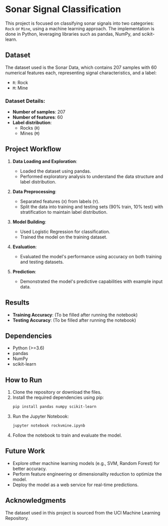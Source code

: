 # Sonar Signal Classification

This project is focused on classifying sonar signals into two categories: `Rock` or `Mine`, using a machine learning approach. The implementation is done in Python, leveraging libraries such as pandas, NumPy, and scikit-learn.

## Dataset

The dataset used is the Sonar Data, which contains 207 samples with 60 numerical features each, representing signal characteristics, and a label:
- `R`: Rock
- `M`: Mine

### Dataset Details:
- **Number of samples**: 207
- **Number of features**: 60
- **Label distribution**:
  - Rocks (`R`)
  - Mines (`M`)

## Project Workflow

1. **Data Loading and Exploration**:
   - Loaded the dataset using pandas.
   - Performed exploratory analysis to understand the data structure and label distribution.

2. **Data Preprocessing**:
   - Separated features (`X`) from labels (`Y`).
   - Split the data into training and testing sets (90% train, 10% test) with stratification to maintain label distribution.

3. **Model Building**:
   - Used Logistic Regression for classification.
   - Trained the model on the training dataset.

4. **Evaluation**:
   - Evaluated the model's performance using accuracy on both training and testing datasets.

5. **Prediction**:
   - Demonstrated the model's predictive capabilities with example input data.

## Results

- **Training Accuracy**: (To be filled after running the notebook)
- **Testing Accuracy**: (To be filled after running the notebook)

## Dependencies

- Python (>=3.6)
- pandas
- NumPy
- scikit-learn

## How to Run

1. Clone the repository or download the files.
2. Install the required dependencies using pip:
   ```bash
   pip install pandas numpy scikit-learn
   ```
3. Run the Jupyter Notebook:
   ```bash
   jupyter notebook rockvmine.ipynb
   ```
4. Follow the notebook to train and evaluate the model.

## Future Work

- Explore other machine learning models (e.g., SVM, Random Forest) for better accuracy.
- Perform feature engineering or dimensionality reduction to optimize the model.
- Deploy the model as a web service for real-time predictions.

## Acknowledgments

The dataset used in this project is sourced from the UCI Machine Learning Repository.

